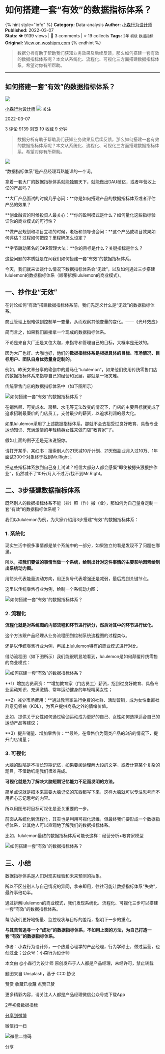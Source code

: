 # 如何搭建一套“有效”的数据指标体系？
{% hint style="info" %}
**Category:** Data-analysis
**Author:** [小森行为设计师](https://www.woshipm.com/u/646784)
**Published:** 2022-03-07  
**Stats:** 👁️ 9139 views | 💬 3 comments | ⭐ 19 collects
**Tags:** `2年` `初级` `数据指标`
**Original:** [View on woshipm.com](https://www.woshipm.com/data-analysis/5343571.html)
{% endhint %}
> 数据分析有助于帮助我们获知业务效果及后续反馈，那么如何搭建一套有效的数据指标体系呢？本文从系统化、流程化、可视化三方面搭建数据指标体系。希望对你有所帮助。

---

## 如何搭建一套“有效”的数据指标体系？

[![](https://image.woshipm.com/wp-files/2021/07/yb13zKfkgMGCBNUyEU9P.jpg!/both/72x72)](https://www.woshipm.com/u/646784)

[小森行为设计师](https://www.woshipm.com/u/646784) ![](https://static.woshipm.com/tag/1101_1@2x.png) 关注

2022-03-07

3 评论 9139 浏览 19 收藏 9 分钟

> 数据分析有助于帮助我们获知业务效果及后续反馈，那么如何搭建一套有效的数据指标体系呢？本文从系统化、流程化、可视化三方面搭建数据指标体系。希望对你有所帮助。

![](https://image.yunyingpai.com/wp/2022/03/xEZiWTudbB029LYy3lNT.png)

“数据指标体系”是产品经理耳熟能详的一个词。

拿着一套大厂的数据指标体系就能独霸天下，就能做出DAU破亿，或者年营收上亿的产品吗？

**大厂产品面试的时候几乎必问：**你是如何搭建产品的数据指标体系或者评估产品的效果？

**创业融资的时候投资人最关心：**你的盈利模式是什么？如何量化这些指标验证你的商业模式的可行性？

**做产品规划和项目立项的时候，老板和领导也会问：**这个产品或项目效果如何评估？过程如何把控？里程碑怎么设定？

**字节跳动著名的OKR管理大法：**你的目标是什么？关键指标是什么？

这些问题的本质就是在问我们如何搭建一套“有效”的数据指标体系。

今天，我们就来谈谈什么情况下数据指标体系会“无效”，以及如何通过三步搭建lululemon的数据指标体系（顺带拆解lululemon的商业模式）。

## 一、抄作业“无效”

在讨论如何“有效”搭建数据指标体系前，我们先定义什么是“无效”的数据指标体系。

商业管理上很难做到控制单一变量，从而观察其他变量的变化。——《光环效应》

简而言之，如果我们直接拿一个现成的数据指标体系。

不论是来自大厂还是某位大咖，来指导和管理自己的目标，大概率是无效的。

因为大厂也好、大咖也好，他们的**数据指标体系是根据具体的目标、市场情况、目标用户、团队自身优势量身定制的。**

例如，昨天文章分享的瑜伽中的爱马仕“lululemon”，如果他们使用传统零售门店的数据指标体系来指导自己的经营和发展，那就是一场灾难。

传统零售门店的数据指标体系中（如下图所示）

![如何搭建一套“有效”的数据指标体系？](https://image.yunyingpai.com/wp/2022/03/pRhVCcU0hFtxaMHRqvRU.png)

在销售额、可变成本、房租、水电等无法改变的情况下，门店的主要目标就变成了追求招聘最廉价的门店员工，支付最少的薪资，以追求利润的最大化。

如果lululemon采用了上述数据指标体系，那就不会去招受过良好教育、具备专业运动知识、充满激情的年轻精英女性来做门店“教育家”了。

假如上面的例子还是无法说服你。

请打开某乎、某红书：搜索别人的21天减10斤计划、21天做副业月入过10万、1年面试300个对象终于找到Mr.Right；

把这些指标体系放到自己身上试试？相信大部分人都会感慨“即使被摁头狠狠抄作业”，仍然减不了10斤/月入不过万/找不到Mr.Right。

## 二、3步搭建数据指标体系

既然别人的数据指标体系不能（抄）照（作）搬（业），那如何为自己量身定制一套“有效”的数据指标体系呢？

我们以lululemon为例，为大家介绍用3步搭建“有效”的数据指标体系：

### 1\. 系统化

现实生活中很多事情都是某个系统中的一部分，如果独立的看是发现不了问题在哪里。

所以，**把我们要做的事情当做一个系统，绘制出针对这件事情的主要影响因素绘制出系统动力图。**

用箭头代表能量流动方向，用正负号代表增强还是减弱，最后找到关键节点。

这里以传统零售行业为例，绘制一个系统动力图：

![如何搭建一套“有效”的数据指标体系？](https://image.yunyingpai.com/wp/2022/03/3EdlKDxZgWzN96lq8gNP.png)

### 2\. 流程化

**流程化就是对系统图的内部流程和环节进行拆分，然后对其中的环节进行优化。**

这个方法跟产品经理从业务流程图到绘制系统流程图的过程类似。

还是以传统零售行业为例，再加上lululemon特有的商业模式进行对比。

借助流程图（如下图所示）我们能很明显地看到，lululemon是如何颠覆传统零售的商业模式：

![如何搭建一套“有效”的数据指标体系？](https://image.yunyingpai.com/wp/2022/03/HBDQ5ahqJDwelOk61Nff.png)

**1）增加店员薪资：**增加教育家（门店员工）薪资，招到过良好教育、具备专业运动知识、充满激情、常年运动健身的年轻精英女性；

**2）减少市场费用：**通过教育家进行免费的社群、活动营销，成为女性垂直社群意见领袖（KOL），为客户提供商品之外的情绪价值。

比如，提供关于女性如何通过瑜伽运动成为更好的自己、女性如何选择适合自己的运动产品等建议；

**3）提升销量、增加零售价：**最终，在零售价为同类产品的3倍的情况下，提升门店销量；

### 3\. 可视化

大脑的缺陷是不擅长短期记忆，如果要阅读理解大段的文字，或者计算某个复杂的题目，不借助纸笔我们很难完成。

**可视化就是为了解决大脑短期记忆能力不足而发明的方法。**

简单点说就是把本来需要大脑记忆的东西都写下来，这样大脑就可以专注思考而不用担心忘记思考的内容。

所以用图形将目标可视化是至关重要的一步。

前面从系统化到流程化，其实也是利用可视化思维，但最终我们要形成一个数据指标体系，让其他人可以直观地了解我们的数据指标体系。

比如，lululemon最终的数据指标体系可能长这样：经营分析+教育家模型

![如何搭建一套“有效”的数据指标体系？](https://image.yunyingpai.com/wp/2022/03/9SGVRbkDmk4AzvsCXVAr.png)

## 三、小结

数据指标体系是人们对现实经验和未来预测的抽象。

所以不区分别人与自己情况的异同，拿来即用，往往可能让数据指标体系“失效”，最终事倍功半。

通过拆解lululemon的商业模式，我们发现系统化、流程化、可视化三步可以搭建一套“有效”的数据指标体系。

帮助我们更好地衡量、监控现状与目标的差距，指明下一步的重点。

**与其苦苦追寻一个“成功”的数据指标体系，不如用上面的方法，为自己打造一套“有效”的数据指标体系。**

作者：小森行为设计师，一个热爱心理学的产品经理，行为学硕士，做过运营，也创过业；公众号：小森行为设计师

本文由 @小森行为设计师 原创发布于人人都是产品经理，未经许可，禁止转载

题图来自 Unsplash，基于 CC0 协议

赞赏 收藏已收藏 点赞已赞

更多精彩内容，请关注人人都是产品经理微信公众号或下载App

[2年](https://www.woshipm.com/tag/2%e5%b9%b4)[初级](https://www.woshipm.com/tag/%e5%88%9d%e7%ba%a7)[数据指标](https://www.woshipm.com/tag/%e6%95%b0%e6%8d%ae%e6%8c%87%e6%a0%87)

[分享到微博](https://service.weibo.com/share/share.php?appkey=2775287854&title=如何搭建一套“有效”的数据指标体系？&url=https://www.woshipm.com/data-analysis/5343571.html&pic=https://image.yunyingpai.com/wp/2022/03/xEZiWTudbB029LYy3lNT.png)

微信扫一扫

![微信二维码](https://api.pwmqr.com/qrcode/create/?url=https://www.woshipm.com/data-analysis/5343571.html)

分享
